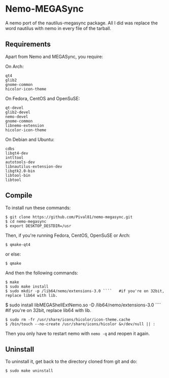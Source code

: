 # Nemo-MEGASync
A nemo port of the nautilus-megasync package. All I did was replace the word nautilus with nemo in every file of the tarball.

## Requirements

Apart from Nemo and MEGASync, you require:

On Arch:
````
qt4
glib2
gnome-common
hicolor-icon-theme
````

On Fedora, CentOS and OpenSuSE:
````
qt-devel
glib2-devel
nemo-devel
gnome-common
libnemo-extension
hicolor-icon-theme
````

On Debian and Ubuntu:
````
cdbs
libqt4-dev
intltool
autotools-dev
libnautilus-extension-dev
libgtk2.0-bin
libtool-bin
libtool
````
## Compile

To install run these commands:
````
$ git clone https://github.com/Pival81/nemo-megasync.git
$ cd nemo-megasync
$ export DESKTOP_DESTDIR=/usr
````
Then, if you're running Fedora, CentOS, OpenSuSE or Arch:
````
$ qmake-qt4
````
or else:
````
$ qmake
````
And then the following commands:
````
$ make
$ sudo make install
$ sudo mkdir -p /lib64/nemo/extensions-3.0 ````   #if you're on 32bit, replace lib64 with lib.
````
$ sudo install libMEGAShellExtNemo.so -D /lib64/nemo/extensions-3.0 ````   #if you're on 32bit, replace lib64 with lib.
````
$ sudo rm -fr /usr/share/icons/hicolor/icon-theme.cache
$ /bin/touch --no-create /usr/share/icons/hicolor &>/dev/null || :
````
Then you only have to restart nemo with ```` nemo -q ```` and reopen it again.

## Uninstall

To uninstall it, get back to the directory cloned from git and do:
````
$ sudo make uninstall
````
